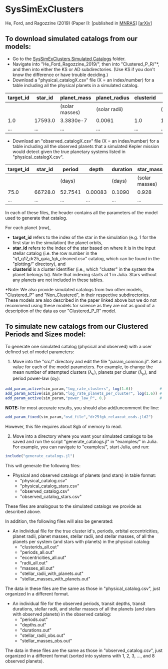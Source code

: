 # SysSimExClusters

He, Ford, and Ragozzine (2019) (Paper I): \[published in [MNRAS](https://doi.org/10.1093/mnras/stz2869)\] \[[arXiv](https://arxiv.org/abs/1907.07773)\]



## To download simulated catalogs from our models:

* Go to the [SysSimExClusters Simulated Catalogs](https://psu.box.com/s/v09s9fhbmyele911drej29apijlxsbp3) folder.
* Navigate into "He_Ford_Ragozzine_2019/", then into "Clustered_P_R/"\*, and then into either the KS or AD subdirectories. (Use KS if you don't know the difference or have trouble deciding.) 
* Download a "physical_catalogX.csv" file (X = an index/number) for a table including all the physical planets in a simulated catalog.

| target_id | star_id | planet_mass    | planet_radius | clusterid | period     | ecc      | star_mass      | star_radius |
|-----------|---------|----------------|---------------|-----------|------------|----------|----------------|-------------|
|           |         | (solar masses) | (solar radii) |           | (days)     |          | (solar masses) | (solar radii) |
| 1.0       | 17593.0 | 3.3830e-7      | 0.0061        | 1.0       | 159.0465   | 0.0107   | 0.992          | 0.985       |
| ...       | ...     | ...            | ...           | ...       | ...        | ...      | ...            | ...         |

* Download an "observed_catalogX.csv" file (X = an index/number) for a table including all the observed planets that a simulated Kepler mission would detect given the true planetary systems listed in "physical_catalogX.csv".

| target_id | star_id | period    | depth   | duration | star_mass      | star_radius |
|-----------|---------|-----------|---------|----------|----------------|-------------|
|           |         | (days)    |         | (days)   | (solar masses) | (solar radii) |
| 75.0      | 66728.0 | 52.7541   | 0.00083 | 0.1090   | 0.928          | 0.7874      |
| ...       | ...     | ...       | ...     | ...      | ...            | ...         |

In each of these files, the header contains all the parameters of the model used to generate that catalog.

For each planet (row),
* **target_id** refers to the index of the star in the simulation (e.g. 1 for the first star in the simulation) the planet orbits,
* **star_id** refers to the index of the star based on where it is in the input stellar catalog (i.e. the row number in the "q1_q17_dr25_gaia_fgk_cleaned.csv" catalog, which can be found in the "plotting/" directory), and
* **clusterid** is a cluster identifier (i.e., which "cluster" in the system the planet belongs to).
Note that indexing starts at 1 in Julia. Stars without any planets are not included in these tables.

\*Note: We also provide simulated catalogs from two other models, "Clustered_P" and "Non_Clustered", in their respective subdirectories. These models are also described in the paper linked above but we do not recommend using these models for science as they are not as good of a description of the data as our "Clustered_P_R" model.



## To simulate new catalogs from our Clustered Periods and Sizes model:

To generate one simulated catalog (physical and observed) with a user defined set of model parameters:

1. Move into the "src/" directory and edit the file "param_common.jl". Set a value for each of the model parameters. For example, to change the mean number of attempted clusters (&lambda;<sub>c</sub>), planets per cluster (&lambda;<sub>p</sub>), and period power-law (&alpha;<sub>P</sub>):
```julia
add_param_active(sim_param,"log_rate_clusters", log(1.6))            # Set the (log) mean number of clusters
add_param_active(sim_param,"log_rate_planets_per_cluster", log(1.6)) # Set the (log) mean number of planets per cluster
add_param_active(sim_param,"power_law_P", 0.)                        # Set the period power-law index (-1 = flat in log-period)
```
**NOTE:** for most accurate results, you should also add/uncomment the line:
```julia
add_param_fixed(sim_param,"osd_file","dr25fgk_relaxcut_osds.jld2")
```
However, this file requires about 8gb of memory to read.

2. Move into a directory where you want your simulated catalogs to be saved and run the script "generate_catalogs.jl" in "examples/" in Julia. For example, you can navigate to "examples/", start Julia, and run:
```julia
include("generate_catalogs.jl")
```
This will generate the following files:
* Physical and observed catalogs of planets (and stars) in table format:
  * "physical_catalog.csv"
  * "physical_catalog_stars.csv"
  * "observed_catalog.csv"
  * "observed_catalog_stars.csv"

These files are analogous to the simulated catalogs we provide as described above.

In addition, the following files will also be generated:
* An individual file for the true cluster id's, periods, orbital eccentricities, planet radii, planet masses, stellar radii, and stellar masses, of all the planets per system (and stars with planets) in the physical catalog:
  * "clusterids_all.out"
  * "periods_all.out"
  * "eccentricities_all.out"
  * "radii_all.out"
  * "masses_all.out"
  * "stellar_radii_with_planets.out"
  * "stellar_masses_with_planets.out"

The data in these files are the same as those in "physical_catalog.csv", just organized in a different format.
* An individual file for the observed periods, transit depths, transit durations, stellar radii, and stellar masses of all the planets (and stars with observed planets) in the observed catalog:
  * "periods.out"
  * "depths.out"
  * "durations.out"
  * "stellar_radii_obs.out"
  * "stellar_masses_obs.out"

The data in these files are the same as those in "observed_catalog.csv", just organized in a different format (sorted into systems with 1, 2, 3, ..., and 8 observed planets).
